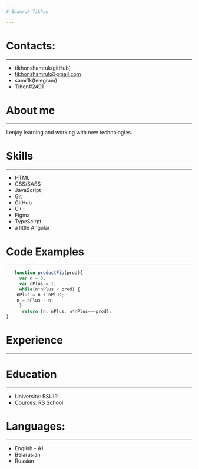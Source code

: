 ```yaml
---
# Shamruk Tikhon

---
```


# Contacts:

---

  - tikhonshamruk(gitHub)
  - tikhonshamruk@gmail.com
  - samr1k(telegram)
  - Tihon#2491

# About me

---

   I enjoy learning and working with new technologies. 

# Skills

---

   - HTML
   - CSS/SASS
   - JavaScript
   - Git
   - GitHub
   - C++
   - Figma
   - TypeScirpt
   - a little Angular

# Code Examples

---

```javascript
   function productFib(prod){
     var n = 0;
     var nPlus = 1;
     while(n*nPlus < prod) {
    nPlus = n + nPlus;
    n = nPlus - n;
     }
      return [n, nPlus, n*nPlus===prod];
}
```

# Experience

---

# Education

---

- University: BSUIR
- Cources: RS School

# Languages:

---

 - English - A1
 - Belarusian
 - Russian